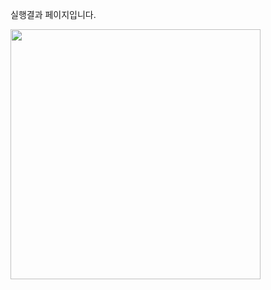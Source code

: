 
실행결과 페이지입니다.

<img src='https://cdn.pixabay.com/photo/2023/06/27/11/00/lighthouse-8091957_640.jpg' width=400>
